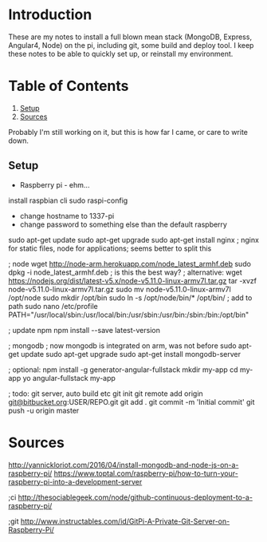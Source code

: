 # Introduction
These are my notes to install a full blown mean stack (MongoDB, Express, Angular4, Node) on the pi, including git, some build and deploy tool. I keep these notes to be able to quickly set up, or reinstall my environment. 

# Table of Contents
1. [Setup](#setup)
2. [Sources](#sources)


Probably I'm still working on it, but this is how far I came, or care to write down.

## Setup
* Raspberry pi - ehm...  

install raspbian cli
sudo raspi-config

* change hostname to 1337-pi
* change password to something else than the default raspberry

sudo apt-get update
sudo apt-get upgrade
sudo apt-get install nginx
; nginx for static files, node for applications; seems better to split this

; node
wget http://node-arm.herokuapp.com/node_latest_armhf.deb
sudo dpkg -i node_latest_armhf.deb
; is this the best way?
; alternative:
wget https://nodejs.org/dist/latest-v5.x/node-v5.11.0-linux-armv7l.tar.gz
tar -xvzf node-v5.11.0-linux-armv7l.tar.gz
sudo mv node-v5.11.0-linux-armv7l /opt/node
sudo mkdir /opt/bin
sudo ln -s /opt/node/bin/* /opt/bin/
; add to path
sudo nano /etc/profile
PATH="/usr/local/sbin:/usr/local/bin:/usr/sbin:/usr/bin:/sbin:/bin:/opt/bin"

; update npm
npm install --save latest-version

; mongodb
; now mongodb is integrated on arm, was not before
sudo apt-get update
sudo apt-get upgrade
sudo apt-get install mongodb-server

; optional:
npm install -g generator-angular-fullstack
mkdir my-app
cd my-app
yo angular-fullstack my-app

; todo: git server, auto build etc
git init
git remote add origin git@bitbucket.org:USER/REPO.git
git add .
git commit -m 'Initial commit'
git push -u origin master


# Sources
http://yannickloriot.com/2016/04/install-mongodb-and-node-js-on-a-raspberry-pi/
https://www.toptal.com/raspberry-pi/how-to-turn-your-raspberry-pi-into-a-development-server

;ci
http://thesociablegeek.com/node/github-continuous-deployment-to-a-raspberry-pi/

;git
http://www.instructables.com/id/GitPi-A-Private-Git-Server-on-Raspberry-Pi/